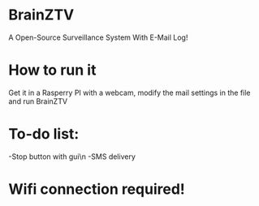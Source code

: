 # BrainZTV
A Open-Source Surveillance System With E-Mail Log!
# How to run it
Get it in a Rasperry PI with a webcam, modify the mail settings in the file and run BrainZTV 
# To-do list:
-Stop button with gui\n
-SMS delivery
# Wifi connection required!
